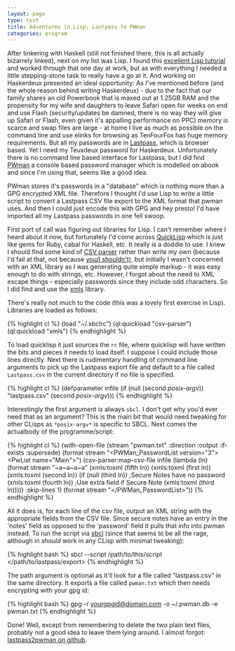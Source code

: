 ```yaml
---
layout: page
type: text
title: Adventures in Lisp; Lastpass to PWman
categories: program
---
```

After tinkering with Haskell (still not finished there, this is all actually bizarrely linked), next on my list was Lisp. I found this [excellent Lisp tutorial](http://lisp.plasticki.com) and worked through that one day at work, but as with everything I needed a little stepping-stone task to really have a go at it. And working on Haskerdeux presented an ideal opportunity: As I've mentioned before (and the whole reason behind writing Haskerdeux) - due to the fact that our family shares an old Powerbook that is maxed out at 1.25GB RAM and the propensity for my wife and daughters to leave Safari open for weeks on end and use Flash (security/updates be damned, there is no way they will give up Safari or Flash, even given it's appalling performance on PPC) memory is scarce and swap files are large - at home I live as much as possible on the command line and use elinks for browsing as TenFourFox has huge memory requirements. But all my passwords are in [Lastpass](https://lastpass.com), which is browser based. Yet I need my Teuxdeux password for Haskerdeux. Unfortunately there is no command line based interface for Lastpass, but I did find [PWman](http://pwman.sourceforge.net) a console based password manager which is modelled on abook and since I'm using that, seems like a good idea.

PWman stores it's passwords in a "database" which is nothing more than a GPG encrypted XML file. Therefore I thought I'd use Lisp to write a little script to convert a Lastpass CSV file export to the XML format that pwman uses. And then I could just encode this with GPG and hey presto! I'd have imported all my Lastpass passwords in one fell swoop.

First port of call was figuring out libraries for Lisp. I can't remember where I heard about it now, but fortunately I'd come across [QuickLisp](http://www.quicklisp.org) which is just like gems for Ruby, cabal for Haskell, etc. It really is a doddle to use. I knew I should find some kind of [CSV parser](http://members.optusnet.com.au/apicard/csv-parser.lisp) rather than write my own (because I'd fail at that, not because [you/I shouldn't](http://www.secretgeek.net/csv_trouble.asp)), but initially I wasn't concerned with an XML library as I was generating quite simple markup - it was easy enough to do with strings, etc. However, I forgot about the need to XML escape things - especially passwords since they include odd characters. So I did find and use the [xmls](http://www.common-lisp.net/project/xmls/) library.

There's really not much to the code (this was a lovely first exercise in Lisp). Libraries are loaded as follows:

{% highlight cl %}
(load "~/.sbclrc")
(ql:quickload "csv-parser")
(ql:quickload "xmls")
{% endhighlight %}

To load quicklisp it just sources the `rc` file, where quicklisp will have written the bits and pieces it needs to load itself. I suppose I could include those lines directly. Next there is rudimentary handling of command line arguments to pick up the Lastpass export file and default to a file called `Lastpass.csv` in the current directory if no file is specified. 

{% highlight cl %}
(defparameter infile (if (null (second *posix-argv*)) "lastpass.csv" (second *posix-argv*)))
{% endhighlight %}

Interestingly the first argument is always `sbcl`. I don't get why you'd ever need that as an argument? This is the main bit that would need tweaking for other CLisps as `*posix-argv*` is specific to SBCL. Next comes the actualbody of the programme/script:

{% highlight cl %}
(with-open-file (stream "pwman.txt" :direction :output :if-exists :supersede)
	(format stream "<?xml version=\"1.0\"?><PWMan_PasswordList version=\"3\"><PwList name=\"Main\">")
	(csv-parser:map-csv-file infile 
		(lambda (ln)
			(format stream
				"<PwItem><name>~a</name><host>~a</host><user>~a</user><passwd>~a</passwd><launch></launch></PwItem>"
				(xmls:toxml (fifth ln))
				(xmls:toxml (first ln))
				(xmls:toxml (second ln))
				(if (null (third ln)) ;Secure Notes have no password 
					(xmls:toxml (fourth ln)) ;Use extra field if Secure Note
					(xmls:toxml (third ln))))) :skip-lines 1)
	(format stream "</PwList></PWMan_PasswordList>"))
{% endhighlight %}

All it does is, for each line of the csv file, output an XML string with the appropriate fields from the CSV file. Since secure notes have an entry in the 'notes' field as opposed to the 'password' field it pulls that info into pwman instead. To run the script via [sbcl](http://sbcl.org) (since that seems to be all the rage, although in *should* work in any CLisp with minimal tweaking):

{% highlight bash %}
sbcl --script /path/to/this/script </path/to/lastpass/export>
{% endhighlight %}

The path argument is optional as it'll look for a file called "lastpass.csv" in the same directory. It exports a file called `pwman.txt` which then needs encrypting with your gpg id:

{% highlight bash %}
gpg -r <yourgpgid@domain.com> -o ~/.pwman.db -e pwman.txt
{% endhighlight %}

Done! Well, except from remembering to delete the two plain text files, probably not a good idea to leave them lying around. I almost forgot: [lastpass2pwman on github](https://github.com/atomicules/lastpass2pwman).
